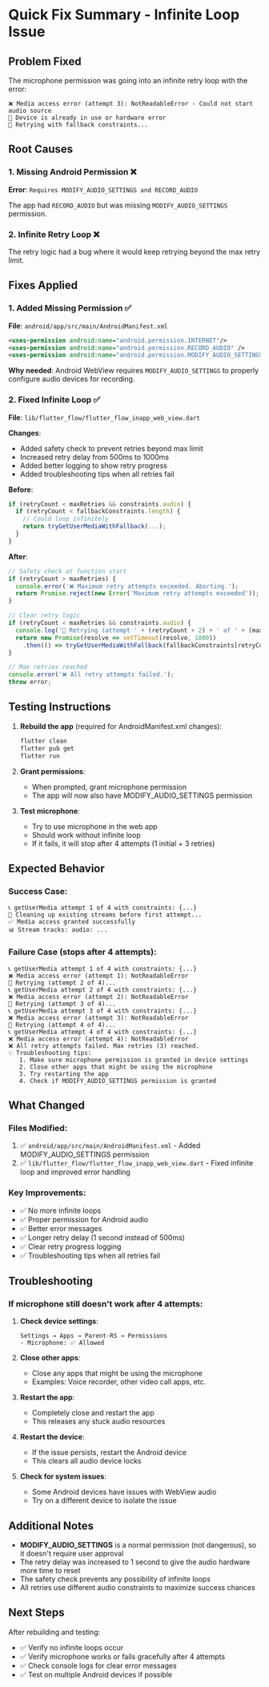 # Quick Fix Summary - Infinite Loop Issue

## Problem Fixed
The microphone permission was going into an infinite retry loop with the error:
```
❌ Media access error (attempt 3): NotReadableError - Could not start audio source
📵 Device is already in use or hardware error
🔄 Retrying with fallback constraints...
```

## Root Causes

### 1. Missing Android Permission ❌
**Error**: `Requires MODIFY_AUDIO_SETTINGS and RECORD_AUDIO`

The app had `RECORD_AUDIO` but was missing `MODIFY_AUDIO_SETTINGS` permission.

### 2. Infinite Retry Loop ❌
The retry logic had a bug where it would keep retrying beyond the max retry limit.

## Fixes Applied

### 1. Added Missing Permission ✅
**File**: `android/app/src/main/AndroidManifest.xml`

```xml
<uses-permission android:name="android.permission.INTERNET"/>
<uses-permission android:name="android.permission.RECORD_AUDIO" />
<uses-permission android:name="android.permission.MODIFY_AUDIO_SETTINGS" />
```

**Why needed**: Android WebView requires `MODIFY_AUDIO_SETTINGS` to properly configure audio devices for recording.

### 2. Fixed Infinite Loop ✅
**File**: `lib/flutter_flow/flutter_flow_inapp_web_view.dart`

**Changes**:
- Added safety check to prevent retries beyond max limit
- Increased retry delay from 500ms to 1000ms
- Added better logging to show retry progress
- Added troubleshooting tips when all retries fail

**Before**:
```javascript
if (retryCount < maxRetries && constraints.audio) {
  if (retryCount < fallbackConstraints.length) {
    // Could loop infinitely
    return tryGetUserMediaWithFallback(...);
  }
}
```

**After**:
```javascript
// Safety check at function start
if (retryCount > maxRetries) {
  console.error('❌ Maximum retry attempts exceeded. Aborting.');
  return Promise.reject(new Error('Maximum retry attempts exceeded'));
}

// Clear retry logic
if (retryCount < maxRetries && constraints.audio) {
  console.log('🔄 Retrying (attempt ' + (retryCount + 2) + ' of ' + (maxRetries + 1) + ')...');
  return new Promise(resolve => setTimeout(resolve, 1000))
    .then(() => tryGetUserMediaWithFallback(fallbackConstraints[retryCount], retryCount + 1));
}

// Max retries reached
console.error('❌ All retry attempts failed.');
throw error;
```

## Testing Instructions

1. **Rebuild the app** (required for AndroidManifest.xml changes):
   ```bash
   flutter clean
   flutter pub get
   flutter run
   ```

2. **Grant permissions**:
   - When prompted, grant microphone permission
   - The app will now also have MODIFY_AUDIO_SETTINGS permission

3. **Test microphone**:
   - Try to use microphone in the web app
   - Should work without infinite loop
   - If it fails, it will stop after 4 attempts (1 initial + 3 retries)

## Expected Behavior

### Success Case:
```
📞 getUserMedia attempt 1 of 4 with constraints: {...}
🧹 Cleaning up existing streams before first attempt...
✅ Media access granted successfully
📊 Stream tracks: audio: ...
```

### Failure Case (stops after 4 attempts):
```
📞 getUserMedia attempt 1 of 4 with constraints: {...}
❌ Media access error (attempt 1): NotReadableError
🔄 Retrying (attempt 2 of 4)...
📞 getUserMedia attempt 2 of 4 with constraints: {...}
❌ Media access error (attempt 2): NotReadableError
🔄 Retrying (attempt 3 of 4)...
📞 getUserMedia attempt 3 of 4 with constraints: {...}
❌ Media access error (attempt 3): NotReadableError
🔄 Retrying (attempt 4 of 4)...
📞 getUserMedia attempt 4 of 4 with constraints: {...}
❌ Media access error (attempt 4): NotReadableError
❌ All retry attempts failed. Max retries (3) reached.
💡 Troubleshooting tips:
   1. Make sure microphone permission is granted in device settings
   2. Close other apps that might be using the microphone
   3. Try restarting the app
   4. Check if MODIFY_AUDIO_SETTINGS permission is granted
```

## What Changed

### Files Modified:
1. ✅ `android/app/src/main/AndroidManifest.xml` - Added MODIFY_AUDIO_SETTINGS permission
2. ✅ `lib/flutter_flow/flutter_flow_inapp_web_view.dart` - Fixed infinite loop and improved error handling

### Key Improvements:
- ✅ No more infinite loops
- ✅ Proper permission for Android audio
- ✅ Better error messages
- ✅ Longer retry delay (1 second instead of 500ms)
- ✅ Clear retry progress logging
- ✅ Troubleshooting tips when all retries fail

## Troubleshooting

### If microphone still doesn't work after 4 attempts:

1. **Check device settings**:
   ```
   Settings → Apps → Parent-RS → Permissions
   - Microphone: ✅ Allowed
   ```

2. **Close other apps**:
   - Close any apps that might be using the microphone
   - Examples: Voice recorder, other video call apps, etc.

3. **Restart the app**:
   - Completely close and restart the app
   - This releases any stuck audio resources

4. **Restart the device**:
   - If the issue persists, restart the Android device
   - This clears all audio device locks

5. **Check for system issues**:
   - Some Android devices have issues with WebView audio
   - Try on a different device to isolate the issue

## Additional Notes

- **MODIFY_AUDIO_SETTINGS** is a normal permission (not dangerous), so it doesn't require user approval
- The retry delay was increased to 1 second to give the audio hardware more time to reset
- The safety check prevents any possibility of infinite loops
- All retries use different audio constraints to maximize success chances

## Next Steps

After rebuilding and testing:
- ✅ Verify no infinite loops occur
- ✅ Verify microphone works or fails gracefully after 4 attempts
- ✅ Check console logs for clear error messages
- ✅ Test on multiple Android devices if possible


